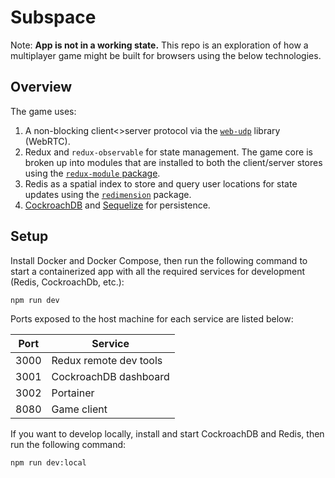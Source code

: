 # Subspace

Note: **App is not in a working state.** This repo is an exploration of how a multiplayer game might be built for browsers using the below technologies.

## Overview

The game uses:

1. A non-blocking client<>server protocol via the [`web-udp`](https://github.com/osofour/web-udp) library (WebRTC).
2. Redux and `redux-observable` for state management. The game core is broken up into modules that are installed to both the client/server stores using the [`redux-module` package](packages/redux-module).
3. Redis as a spatial index to store and query user locations for state updates using the [`redimension`](packages/redimension) package.
4. [CockroachDB](docker-compose.yml#L3) and [Sequelize](packages/server/src/data/index.js) for persistence.

## Setup

Install Docker and Docker Compose, then run the following command to start a containerized app with all the required services for development (Redis, CockroachDb, etc.):

```sh
npm run dev
```

Ports exposed to the host machine for each service are listed below:

| Port | Service                |
|------|------------------------|
| 3000 | Redux remote dev tools |
| 3001 | CockroachDB dashboard  |
| 3002 | Portainer              |
| 8080 | Game client            |

If you want to develop locally, install and start CockroachDB and Redis, then run the following command:

```sh
npm run dev:local
```


